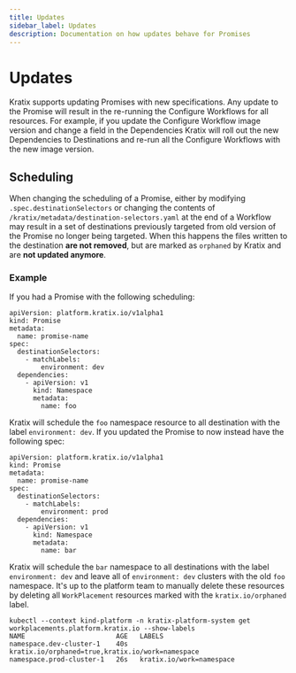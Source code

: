 ```yaml
---
title: Updates
sidebar_label: Updates
description: Documentation on how updates behave for Promises
---
```


# Updates

Kratix supports updating Promises with new specifications. Any update to the
Promise will result in the re-running the Configure Workflows for all resources. 
For example, if you update the Configure Workflow image version and change 
a field in the Dependencies Kratix will roll out the new Dependencies to
Destinations and re-run all the Configure Workflows
with the new image version.


## Scheduling
When changing the scheduling of a Promise, either by modifying `.spec.destinationSelectors` or
changing the contents of `/kratix/metadata/destination-selectors.yaml` at the end of a Workflow may result
in a set of destinations previously targeted from old version of the Promise no longer
being targeted. When this happens the files written to the destination **are not removed**, but are
marked as `orphaned` by Kratix and are **not updated anymore**.

### Example
If you had a Promise with the following scheduling:
```
apiVersion: platform.kratix.io/v1alpha1
kind: Promise
metadata:
  name: promise-name
spec:
  destinationSelectors:
    - matchLabels:
        environment: dev
  dependencies:
    - apiVersion: v1
      kind: Namespace
      metadata:
        name: foo
```

Kratix will schedule the `foo` namespace resource to all destination with the label
`environment: dev`. If you updated the Promise to now instead have the following spec:

```
apiVersion: platform.kratix.io/v1alpha1
kind: Promise
metadata:
  name: promise-name
spec:
  destinationSelectors:
    - matchLabels:
        environment: prod
  dependencies:
    - apiVersion: v1
      kind: Namespace
      metadata:
        name: bar
```

Kratix will schedule the `bar` namespace to all destinations with the label
`environment: dev` and leave all of `environment: dev` clusters with the old
`foo` namespace. It's up to the platform team to manually delete these resources
by deleting all `WorkPlacement` resources marked with the `kratix.io/orphaned`
label.
```
kubectl --context kind-platform -n kratix-platform-system get workplacements.platform.kratix.io --show-labels
NAME                       AGE   LABELS
namespace.dev-cluster-1    40s   kratix.io/orphaned=true,kratix.io/work=namespace
namespace.prod-cluster-1   26s   kratix.io/work=namespace
```
